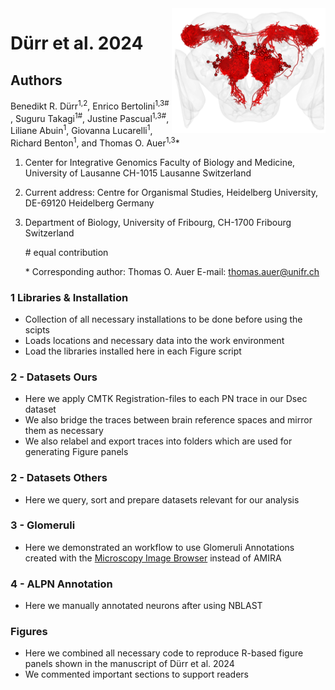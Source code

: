 <img src="General/Logo_Github_Dsec_Dataset_Overview_ALPNs_n133_anterior.png" align="right" height="200" /> 

# Dürr et al. 2024

## Authors
Benedikt R. Dürr<sup>1,2</sup>, Enrico Bertolini<sup>1,3#</sup> , Suguru Takagi<sup>1#</sup>, Justine Pascual<sup>1,3#</sup>, Liliane Abuin<sup>1</sup>, Giovanna Lucarelli<sup>1</sup>, Richard Benton<sup>1</sup>, and Thomas O. Auer<sup>1,3</sup>*

1. Center for Integrative Genomics Faculty of Biology and Medicine, University of Lausanne CH-1015 Lausanne Switzerland
2. Current address: Centre for Organismal Studies, Heidelberg University, DE-69120 Heidelberg Germany
3. Department of Biology, University of Fribourg, CH-1700 Fribourg Switzerland

    \# equal contribution 

    \* Corresponding author: Thomas O. Auer E-mail: thomas.auer@unifr.ch


### 1 Libraries & Installation
- Collection of all necessary installations to be done before using the scipts 
- Loads locations and necessary data into the work environment
- Load the libraries installed here in each Figure script


### 2 - Datasets Ours
- Here we apply CMTK Registration-files to each PN trace in our Dsec dataset 
- We also bridge the traces between brain reference spaces and mirror them as necessary
- We also relabel and export traces into folders which are used for generating Figure panels

### 2 - Datasets Others
- Here we query, sort and prepare datasets relevant for our analysis

### 3 - Glomeruli
- Here we demonstrated an workflow to use Glomeruli Annotations created with the [Microscopy Image Browser](http://mib.helsinki.fi) instead of AMIRA 

### 4 - ALPN Annotation
- Here we manually annotated neurons after using NBLAST

### Figures
- Here we combined all necessary code to reproduce R-based figure panels shown in the manuscript of Dürr et al. 2024
- We commented important sections to support readers
